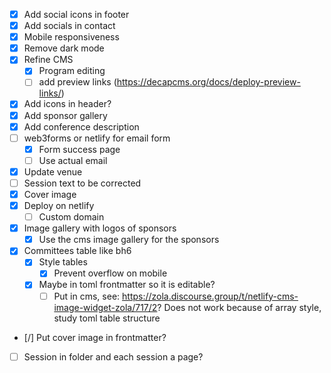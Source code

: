 - [x] Add social icons in footer
- [x] Add socials in contact
- [x] Mobile responsiveness
- [x] Remove dark mode
- [x] Refine CMS
  - [x] Program editing
  - [ ] add preview links (https://decapcms.org/docs/deploy-preview-links/)
- [x] Add icons in header?
- [x] Add sponsor gallery
- [x] Add conference description
- [ ] web3forms or netlify for email form
  - [x] Form success page
  - [ ] Use actual email
- [x] Update venue
- [ ] Session text to be corrected
- [x] Cover image
- [x] Deploy on netlify
  - [ ] Custom domain
- [x] Image gallery with logos of sponsors
  - [x] Use the cms image gallery for the sponsors
- [x] Committees table like bh6
  - [x] Style tables
    - [x] Prevent overflow on mobile
  - [x] Maybe in toml frontmatter so it is editable?
    - [ ] Put in cms, see: https://zola.discourse.group/t/netlify-cms-image-widget-zola/717/2? Does not work because of array style, study toml table structure
- [/] Put cover image in frontmatter?
- [ ] Session in folder and each session a page?